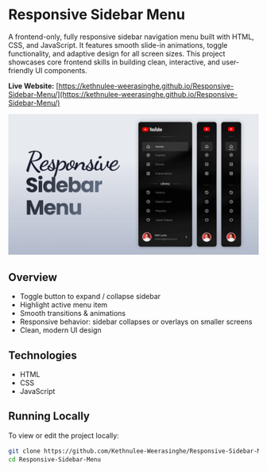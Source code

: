 # Responsive Sidebar Menu

A frontend-only, fully responsive sidebar navigation menu built with HTML, CSS, and JavaScript. It features smooth slide-in animations, toggle functionality, and adaptive design for all screen sizes. This project showcases core frontend skills in building clean, interactive, and user-friendly UI components.

**Live Website:** [https://kethnulee-weerasinghe.github.io/Responsive-Sidebar-Menu/](https://kethnulee-weerasinghe.github.io/Responsive-Sidebar-Menu/)

![Website Preview](./preview.png)

## Overview

- Toggle button to expand / collapse sidebar  
- Highlight active menu item   
- Smooth transitions & animations  
- Responsive behavior: sidebar collapses or overlays on smaller screens  
- Clean, modern UI design
  
## Technologies

- HTML
- CSS
- JavaScript

## Running Locally

To view or edit the project locally:

```bash
git clone https://github.com/Kethnulee-Weerasinghe/Responsive-Sidebar-Menu.git
cd Responsive-Sidebar-Menu
